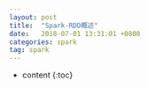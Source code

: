 ```yaml
---
layout: post
title:  "Spark-RDD概述"
date:   2018-07-01 13:31:01 +0800
categories: spark
tag: spark
---
```


* content
{:toc}


